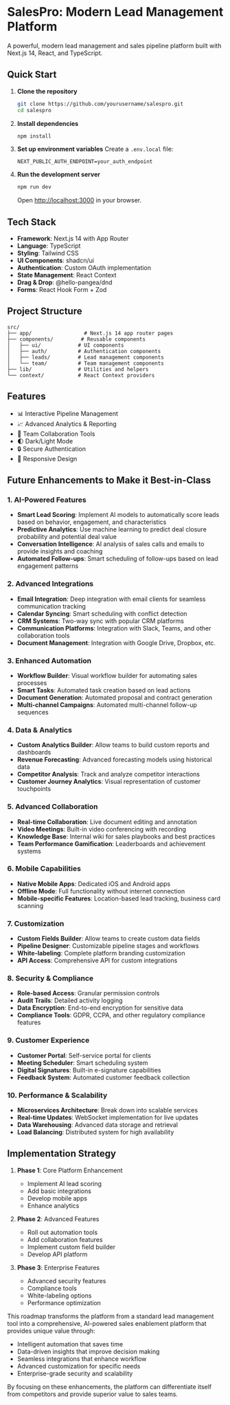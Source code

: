 # SalesPro: Modern Lead Management Platform

A powerful, modern lead management and sales pipeline platform built with Next.js 14, React, and TypeScript.

## Quick Start

1. **Clone the repository**
   ```bash
   git clone https://github.com/yourusername/salespro.git
   cd salespro
   ```

2. **Install dependencies**
   ```bash
   npm install
   ```

3. **Set up environment variables**
   Create a `.env.local` file:
   ```env
   NEXT_PUBLIC_AUTH_ENDPOINT=your_auth_endpoint
   ```

4. **Run the development server**
   ```bash
   npm run dev
   ```
   Open [http://localhost:3000](http://localhost:3000) in your browser.

## Tech Stack

- **Framework**: Next.js 14 with App Router
- **Language**: TypeScript
- **Styling**: Tailwind CSS
- **UI Components**: shadcn/ui
- **Authentication**: Custom OAuth implementation
- **State Management**: React Context
- **Drag & Drop**: @hello-pangea/dnd
- **Forms**: React Hook Form + Zod

## Project Structure

```
src/
├── app/                 # Next.js 14 app router pages
├── components/         # Reusable components
│   ├── ui/            # UI components
│   ├── auth/          # Authentication components
│   ├── leads/         # Lead management components
│   └── team/          # Team management components
├── lib/               # Utilities and helpers
└── context/           # React Context providers
```

## Features

- 📊 Interactive Pipeline Management
- 📈 Advanced Analytics & Reporting
- 👥 Team Collaboration Tools
- 🌓 Dark/Light Mode
- 🔒 Secure Authentication
- 📱 Responsive Design

## Future Enhancements to Make it Best-in-Class

### 1. AI-Powered Features
- **Smart Lead Scoring**: Implement AI models to automatically score leads based on behavior, engagement, and characteristics
- **Predictive Analytics**: Use machine learning to predict deal closure probability and potential deal value
- **Conversation Intelligence**: AI analysis of sales calls and emails to provide insights and coaching
- **Automated Follow-ups**: Smart scheduling of follow-ups based on lead engagement patterns

### 2. Advanced Integrations
- **Email Integration**: Deep integration with email clients for seamless communication tracking
- **Calendar Syncing**: Smart scheduling with conflict detection
- **CRM Systems**: Two-way sync with popular CRM platforms
- **Communication Platforms**: Integration with Slack, Teams, and other collaboration tools
- **Document Management**: Integration with Google Drive, Dropbox, etc.

### 3. Enhanced Automation
- **Workflow Builder**: Visual workflow builder for automating sales processes
- **Smart Tasks**: Automated task creation based on lead actions
- **Document Generation**: Automated proposal and contract generation
- **Multi-channel Campaigns**: Automated multi-channel follow-up sequences

### 4. Data & Analytics
- **Custom Analytics Builder**: Allow teams to build custom reports and dashboards
- **Revenue Forecasting**: Advanced forecasting models using historical data
- **Competitor Analysis**: Track and analyze competitor interactions
- **Customer Journey Analytics**: Visual representation of customer touchpoints

### 5. Advanced Collaboration
- **Real-time Collaboration**: Live document editing and annotation
- **Video Meetings**: Built-in video conferencing with recording
- **Knowledge Base**: Internal wiki for sales playbooks and best practices
- **Team Performance Gamification**: Leaderboards and achievement systems

### 6. Mobile Capabilities
- **Native Mobile Apps**: Dedicated iOS and Android apps
- **Offline Mode**: Full functionality without internet connection
- **Mobile-specific Features**: Location-based lead tracking, business card scanning

### 7. Customization
- **Custom Fields Builder**: Allow teams to create custom data fields
- **Pipeline Designer**: Customizable pipeline stages and workflows
- **White-labeling**: Complete platform branding customization
- **API Access**: Comprehensive API for custom integrations

### 8. Security & Compliance
- **Role-based Access**: Granular permission controls
- **Audit Trails**: Detailed activity logging
- **Data Encryption**: End-to-end encryption for sensitive data
- **Compliance Tools**: GDPR, CCPA, and other regulatory compliance features

### 9. Customer Experience
- **Customer Portal**: Self-service portal for clients
- **Meeting Scheduler**: Smart scheduling system
- **Digital Signatures**: Built-in e-signature capabilities
- **Feedback System**: Automated customer feedback collection

### 10. Performance & Scalability
- **Microservices Architecture**: Break down into scalable services
- **Real-time Updates**: WebSocket implementation for live updates
- **Data Warehousing**: Advanced data storage and retrieval
- **Load Balancing**: Distributed system for high availability

## Implementation Strategy

1. **Phase 1**: Core Platform Enhancement
   - Implement AI lead scoring
   - Add basic integrations
   - Develop mobile apps
   - Enhance analytics

2. **Phase 2**: Advanced Features
   - Roll out automation tools
   - Add collaboration features
   - Implement custom field builder
   - Develop API platform

3. **Phase 3**: Enterprise Features
   - Advanced security features
   - Compliance tools
   - White-labeling options
   - Performance optimization

This roadmap transforms the platform from a standard lead management tool into a comprehensive, AI-powered sales enablement platform that provides unique value through:

- Intelligent automation that saves time
- Data-driven insights that improve decision making
- Seamless integrations that enhance workflow
- Advanced customization for specific needs
- Enterprise-grade security and scalability

By focusing on these enhancements, the platform can differentiate itself from competitors and provide superior value to sales teams.
